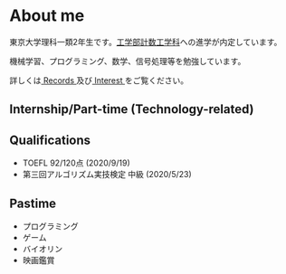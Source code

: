 # About me

東京大学理科一類2年生です。[工学部計数工学科](https://www.keisu.t.u-tokyo.ac.jp/)への進学が内定しています。

機械学習、プログラミング、数学、信号処理等を勉強しています。

詳しくは[ Records ](/records/)及び[ Interest ](/interest/)をご覧ください。

## Internship/Part-time (Technology-related)


## Qualifications
- TOEFL 92/120点 (2020/9/19)
- 第三回アルゴリズム実技検定 中級 (2020/5/23)

## Pastime
- プログラミング
- ゲーム
- バイオリン
- 映画鑑賞